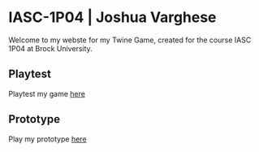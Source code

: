 # IASC-1P04 | Joshua Varghese

Welcome to my webste for my Twine Game, created for the course IASC 1P04 at Brock University.

## Playtest

Playtest my game [here](https://chibilegend.github.io/IASC-1P04/prototype/SoulDewValleyPrototype.html)

## Prototype

Play my prototype [here](..prototype/SoulDewValleyPrototype.html)
